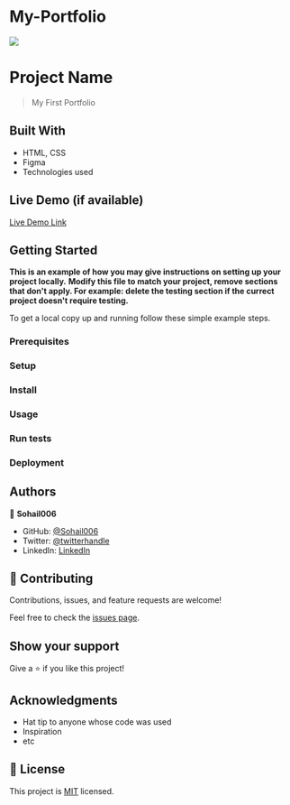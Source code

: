 # My-Portfolio
![](https://img.shields.io/badge/Microverse-blueviolet)

# Project Name

> My First Portfolio


## Built With

- HTML, CSS
- Figma
- Technologies used

## Live Demo (if available)

[Live Demo Link](https://livedemo.com)


## Getting Started

**This is an example of how you may give instructions on setting up your project locally.**
**Modify this file to match your project, remove sections that don't apply. For example: delete the testing section if the currect project doesn't require testing.**


To get a local copy up and running follow these simple example steps.

### Prerequisites

### Setup

### Install

### Usage

### Run tests

### Deployment



## Authors

👤 **Sohail006**

- GitHub: [@Sohail006](https://github.com/Sohail006)
- Twitter: [@twitterhandle](https://www.linkedin.com/in/sohail-anjum-547b6bab)
- LinkedIn: [LinkedIn](https://linkedin.com/in/linkedinhandle)

## 🤝 Contributing

Contributions, issues, and feature requests are welcome!

Feel free to check the [issues page](../../issues/).

## Show your support

Give a ⭐️ if you like this project!

## Acknowledgments

- Hat tip to anyone whose code was used
- Inspiration
- etc

## 📝 License

This project is [MIT](./MIT.md) licensed.

